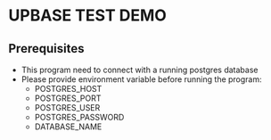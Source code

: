 # UPBASE TEST DEMO

## Prerequisites

- This program need to connect with a running postgres database
- Please provide environment variable before running the program:
    - POSTGRES_HOST
    - POSTGRES_PORT
    - POSTGRES_USER
    - POSTGRES_PASSWORD
    - DATABASE_NAME
